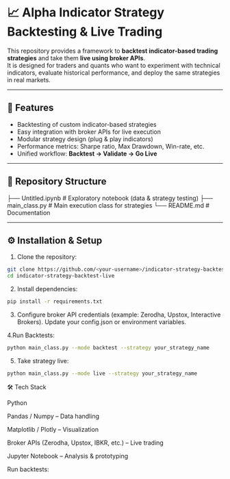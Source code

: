 # 📈 Alpha Indicator Strategy Backtesting & Live Trading

This repository provides a framework to **backtest indicator-based trading strategies** and take them **live using broker APIs**.  
It is designed for traders and quants who want to experiment with technical indicators, evaluate historical performance, and deploy the same strategies in real markets.  

---

## 🚀 Features
- Backtesting of custom indicator-based strategies  
- Easy integration with broker APIs for live execution  
- Modular strategy design (plug & play indicators)  
- Performance metrics: Sharpe ratio, Max Drawdown, Win-rate, etc.  
- Unified workflow: **Backtest → Validate → Go Live**  

---

## 📂 Repository Structure
├── Untitled.ipynb # Exploratory notebook (data & strategy testing)
├── main_class.py # Main execution class for strategies
└── README.md # Documentation


---

## ⚙️ Installation & Setup  

1. Clone the repository:  
```bash
git clone https://github.com/<your-username>/indicator-strategy-backtest-live.git
cd indicator-strategy-backtest-live
```

2. Install dependencies: 
```bash
pip install -r requirements.txt
```

3. Configure broker API credentials (example: Zerodha, Upstox, Interactive Brokers).
   Update your config.json or environment variables.

4.Run Backtests:
```bash
python main_class.py --mode backtest --strategy your_strategy_name
```

5. Take strategy live:
```bash
python main_class.py --mode live --strategy your_strategy_name
```


🛠 Tech Stack

Python

Pandas / Numpy – Data handling

Matplotlib / Plotly – Visualization

Broker APIs (Zerodha, Upstox, IBKR, etc.) – Live trading

Jupyter Notebook – Analysis & prototyping
   

Run backtests:
